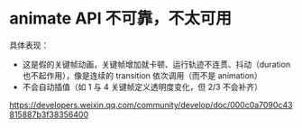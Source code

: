 # animate API 不可靠，不太可用

具体表现：

- 这是假的关键帧动画，关键帧增加就卡顿、运行轨迹不连贯、抖动（duration 也不起作用），像是连续的 transition 依次调用（而不是 animation）
- 不会自动插值（如 1 与 4 关键帧定义透明度变化，但 2/3 不会补齐）

https://developers.weixin.qq.com/community/develop/doc/000c0a7090c43815887b3f38356400
